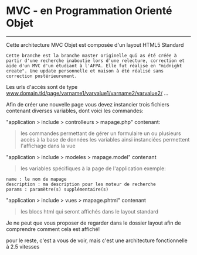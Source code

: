 # MVC - en Programmation Orienté Objet
---
Cette architecture MVC Objet est composée d'un layout HTML5 Standard

`Cette branche est la branche master originelle qui as été créée à partir d'une recherche inaboutie lors d'une relecture, correction et aide d'un MVC d'un étudiant à l'AFPA. Elle fut réalisé en "midnight create". Une update personnelle et maison à été réalisé sans correction postérieurement.`

Les urls d'accès sont de type www.domain.tld/page/varname1/varvalue1/varname2/varvalue2/ ...

Afin de créer une nouvelle page vous devez instancier trois fichiers contenant diverses variables, dont voici les commandes:


"application > include > controlleurs > mapage.php" contenant:
> les commandes permettant de gérer un formulaire
> un ou plusieurs accès à la base de données
> les variables ainsi instanciées permettent l'affichage dans la vue

"application > include > modeles > mapage.model" contenant
>les variables spécifiques à la page de l'application exemple:
```
name : le nom de mapage
description : ma description pour les moteur de recherche
params : paramètre(s) supplémentaire(s)
```

"application > include > vues > mapage.phtml" contenant
>les blocs html qui seront affichés dans le layout standard

Je ne peut que vous proposer de regarder dans le dossier layout afin de comprendre comment cela est affiché!


pour le reste, c'est a vous de voir, mais c'est une architecture fonctionnelle à 2.5 vitesses
